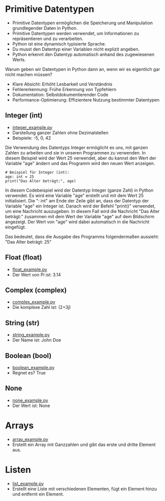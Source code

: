 
# Primitive Datentypen

- Primitive Datentypen ermöglichen die Speicherung und Manipulation grundlegender Daten in Python.
- Primitive Datentypen werden verwendet, um Informationen zu repräsentieren und zu verarbeiten.
- Python ist eine dynamisch typisierte Sprache.
- Du musst den Datentyp einer Variablen nicht explizit angeben.
- Python erkennt den Datentyp automatisch anhand des zugewiesenen Werts.

Warum geben wir Datentypen in Python dann an, wenn wir es eigentlich gar nicht machen müssen?
- Klare Absicht: Erhöht Lesbarkeit und Verständnis
- Fehlererkennung: Frühe Erkennung von Typfehlern
- Dokumentation: Selbstdokumentierender Code
- Performance-Optimierung: Effizientere Nutzung bestimmter Datentypen


## Integer (int)

- [integer_example.py](./integer_example.py)
- Darstellung ganzer Zahlen ohne Dezimalstellen
- Beispiele: -5, 0, 42

Die Verwendung des Datentyps Integer ermöglicht es uns, mit ganzen Zahlen zu arbeiten und sie in unseren Programmen zu verwenden. In diesem Beispiel wird der Wert 25 verwendet, aber du kannst den Wert der Variable "age" ändern und das Programm wird den neuen Wert anzeigen.
`````
# Beispiel für Integer (int):
age: int = 25
print("Das Alter beträgt:", age)
`````
In diesem Codebeispiel wird der Datentyp Integer (ganze Zahl) in Python verwendet. Es wird eine Variable "age" erstellt und mit dem Wert 25 initialisiert. Die ": int" am Ende der Zeile gibt an, dass der Datentyp der Variable "age" ein Integer ist. Danach wird der Befehl "print()" verwendet, um eine Nachricht auszugeben. In diesem Fall wird die Nachricht "Das Alter beträgt:" zusammen mit dem Wert der Variable "age" auf dem Bildschirm angezeigt. Der Wert von "age" wird dabei automatisch in die Nachricht eingefügt.

Das bedeutet, dass die Ausgabe des Programms folgendermaßen aussieht:
"Das Alter beträgt: 25"


## Float (float)

- [float_example.py](./float_example.py)
- Der Wert von Pi ist: 3.14

## Complex (complex)

- [complex_example.py](./complex_example.py)
- Die komplexe Zahl ist: (2+3j)

## String (str)

- [string_example.py](./string_example.py)
- Der Name ist: John Doe

## Boolean (bool)

- [boolean_example.py](./boolean_example.py)
- Regnet es? True

## None

- [none_example.py](./none_example.py)
- Der Wert ist: None

# Arrays

- [array_example.py](./array_example.py)
- Erstellt ein Array mit Ganzzahlen und gibt das erste und dritte Element aus.

# Listen

- [list_example.py](./list_example.py)
- Erstellt eine Liste mit verschiedenen Elementen, fügt ein Element hinzu und entfernt ein Element.

